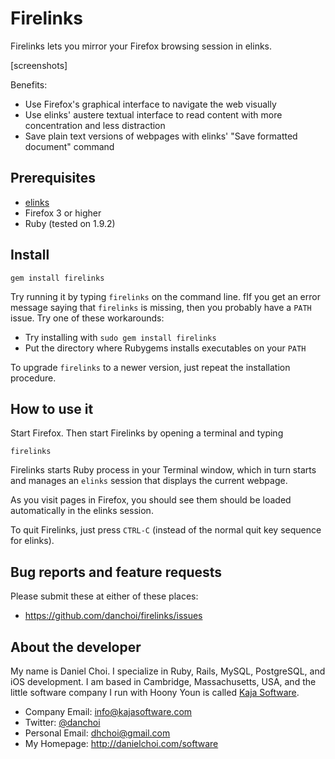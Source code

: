 # Firelinks

Firelinks lets you mirror your Firefox browsing session in elinks.

[screenshots]

Benefits:

* Use Firefox's graphical interface to navigate the web visually 
* Use elinks' austere textual interface to read content with more concentration and less distraction
* Save plain text versions of webpages with elinks' "Save formatted document" command


## Prerequisites

* [elinks][elinks]
* Firefox 3 or higher
* Ruby (tested on 1.9.2)

[elinks]:http://elinks.or.cz/

## Install

    gem install firelinks

Try running it by typing `firelinks` on the command line. fIf you get an error
message saying that `firelinks` is missing, then you probably have a `PATH`
issue. Try one of these workarounds:

* Try installing with `sudo gem install firelinks`
* Put the directory where Rubygems installs executables on your `PATH`

To upgrade `firelinks` to a newer version, just repeat the installation procedure.

## How to use it 

Start Firefox. Then start Firelinks by opening a terminal and typing

    firelinks

Firelinks starts Ruby process in your Terminal window, which in turn starts and
manages an `elinks` session that displays the current webpage. 

As you visit pages in Firefox, you should see them should be loaded
automatically in the elinks session.

To quit Firelinks, just press `CTRL-C` (instead of the normal quit key sequence for elinks).



## Bug reports and feature requests

Please submit these at either of these places:

* <https://github.com/danchoi/firelinks/issues>


## About the developer

My name is Daniel Choi. I specialize in Ruby, Rails, MySQL, PostgreSQL, and iOS
development. I am based in Cambridge, Massachusetts, USA, and the little
software company I run with Hoony Youn is called [Kaja Software](http://kajasoftware.com). 

* Company Email: info@kajasoftware.com
* Twitter: [@danchoi][twitter] 
* Personal Email: dhchoi@gmail.com  
* My Homepage: <http://danielchoi.com/software>

[twitter]:http://twitter.com/#!/danchoi


